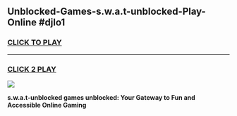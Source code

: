 
## Unblocked-Games-s.w.a.t-unblocked-Play-Online #djlo1
<h3>
<a href="https://news.freeplayer.one?title=s.w.a.t-unblocked&ref=3">CLICK TO PLAY</a></h3>
<hr>

<h3>
<a href="https://news.freeplayer.one?title=s.w.a.t-unblocked&ref=3">CLICK 2 PLAY</a>
  
</h3>

<a href="https://news.freeplayer.one?title=s.w.a.t-unblocked&ref=3"><img src="https://clearcache.store/games.png"></a>


**s.w.a.t-unblocked games unblocked: Your Gateway to Fun and Accessible Online Gaming**
